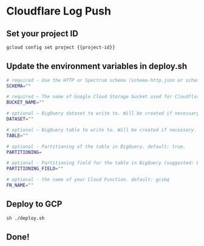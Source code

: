 # Cloudflare Log Push

## Set your project ID
```sh
gcloud config set project {{project-id}}
```

## Update the environment variables in deploy.sh
```sh
# required - Use the HTTP or Spectrum schema (schema-http.json or schema-spectrum.json).
SCHEMA=""

# required – The name of Google Cloud Storage bucket used for Cloudflare Logpush logs.
BUCKET_NAME=""

# optional – BigQuery dataset to write to. Will be created if necessary.
DATASET=""

# optional – BigQuery table to write to. Will be created if necessary.
TABLE=""

# optional - Partitioning of the table in BigQuery. default: true.
PARTITIONING=

# optional - Partitioning field for the table in BigQuery (suggested: EdgeStartTimestamp for HTTP, Timestamp for Spectrum). default: EdgeStartTimestamp.
PARTITIONING_FIELD=""

# optional - the name of your Cloud Function. default: gcsbq
FN_NAME=""
```

## Deploy to GCP
```sh
sh ./deploy.sh
```

## Done!
